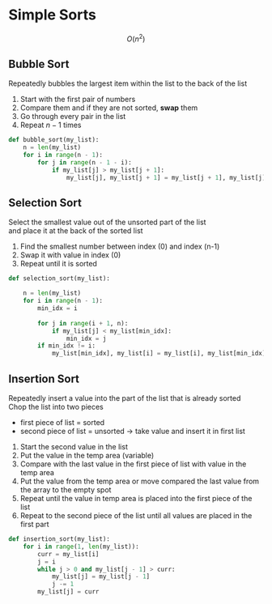 # Simple Sorts
$$O(n^2)$$
## Bubble Sort
Repeatedly bubbles the largest item within the list to the back of the list
1. Start with the first pair of numbers
2. Compare them and if they are not sorted, **swap** them
3. Go through every pair in the list
4. Repeat $n-1$ times
```python
def bubble_sort(my_list):
    n = len(my_list)
    for i in range(n - 1):
        for j in range(n - 1 - i):
            if my_list[j] > my_list[j + 1]:
                my_list[j], my_list[j + 1] = my_list[j + 1], my_list[j]
```
## Selection Sort
Select the smallest value out of the unsorted part of the list<br>
and place it at the back of the sorted list
1. Find the smallest number between index (0) and index (n-1)
2. Swap it with value in index (0)
3. Repeat until it is sorted
```python
def selection_sort(my_list):

    n = len(my_list)
    for i in range(n - 1):
        min_idx = i  
                     
        for j in range(i + 1, n):              
            if my_list[j] < my_list[min_idx]:  
                min_idx = j                    
        if min_idx != i:
            my_list[min_idx], my_list[i] = my_list[i], my_list[min_idx]
```
## Insertion Sort
Repeatedly insert a value into the part of the list that is already sorted<br>
Chop the list into two pieces
- first piece of list = sorted
- second piece of list = unsorted -> take value and insert it in first list
1. Start the second value in the list
2. Put the value in the temp area (variable)
3. Compare with the last value in the first piece of list with value in the temp area
4. Put the value from the temp area or move compared the last value from the array to the empty spot
5. Repeat until the value in temp area is placed into the first piece of the list
6. Repeat to the second piece of the list until all values are placed in the first part
```python
def insertion_sort(my_list):
    for i in range(1, len(my_list)):
        curr = my_list[i]  
        j = i
        while j > 0 and my_list[j - 1] > curr:       
            my_list[j] = my_list[j - 1]              
            j -= 1
        my_list[j] = curr
```
